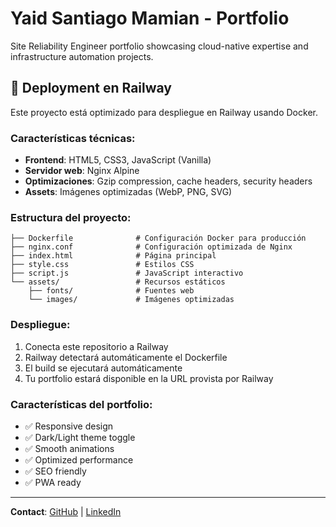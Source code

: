# Yaid Santiago Mamian - Portfolio

Site Reliability Engineer portfolio showcasing cloud-native expertise and infrastructure automation projects.

## 🚀 Deployment en Railway

Este proyecto está optimizado para despliegue en Railway usando Docker.

### Características técnicas:
- **Frontend**: HTML5, CSS3, JavaScript (Vanilla)
- **Servidor web**: Nginx Alpine
- **Optimizaciones**: Gzip compression, cache headers, security headers
- **Assets**: Imágenes optimizadas (WebP, PNG, SVG)

### Estructura del proyecto:
```
├── Dockerfile              # Configuración Docker para producción
├── nginx.conf              # Configuración optimizada de Nginx
├── index.html              # Página principal
├── style.css               # Estilos CSS
├── script.js               # JavaScript interactivo
└── assets/                 # Recursos estáticos
    ├── fonts/              # Fuentes web
    └── images/             # Imágenes optimizadas
```

### Despliegue:
1. Conecta este repositorio a Railway
2. Railway detectará automáticamente el Dockerfile
3. El build se ejecutará automáticamente
4. Tu portfolio estará disponible en la URL provista por Railway

### Características del portfolio:
- ✅ Responsive design
- ✅ Dark/Light theme toggle
- ✅ Smooth animations
- ✅ Optimized performance
- ✅ SEO friendly
- ✅ PWA ready

---

**Contact**: [GitHub](https://github.com/YaiDev23) | [LinkedIn](https://www.linkedin.com/in/YaiDev23)
